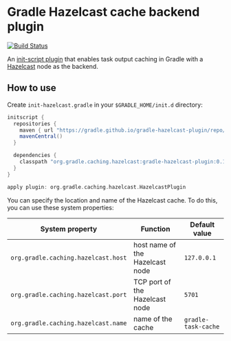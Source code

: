 # Gradle Hazelcast cache backend plugin

[![Build Status](https://travis-ci.org/gradle/gradle-hazelcast-plugin.svg?branch=master)](https://travis-ci.org/gradle/gradle-hazelcast-plugin)

An [init-script plugin](https://docs.gradle.org/current/userguide/init_scripts.html#N14C1D) that enables task output caching in Gradle with a [Hazelcast](http://hazelcast.org) node as the backend.

## How to use

Create `init-hazelcast.gradle` in your `$GRADLE_HOME/init.d` directory:

```groovy
initscript {
  repositories {
    maven { url "https://gradle.github.io/gradle-hazelcast-plugin/repo/" }
    mavenCentral()
  }

  dependencies {
    classpath "org.gradle.caching.hazelcast:gradle-hazelcast-plugin:0.1.+"
  }
}

apply plugin: org.gradle.caching.hazelcast.HazelcastPlugin
```

You can specify the location and name of the Hazelcast cache. To do this, you can use these system properties:

System property                     | Function                        | Default value
----------------------------------- | ------------------------------- | ------------
`org.gradle.caching.hazelcast.host` | host name of the Hazelcast node | `127.0.0.1`
`org.gradle.caching.hazelcast.port` | TCP port of the Hazelcast node  | `5701`
`org.gradle.caching.hazelcast.name` | name of the cache               | `gradle-task-cache`
